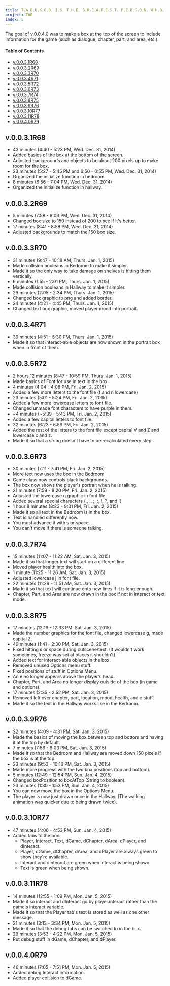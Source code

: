 ```yaml
---
title: T.A.D.U.K.O.O. I.S. T.H.E. G.R.E.A.T.E.S.T. P.E.R.S.O.N. W.H.O. E.V.E.R. L.I.V.E.D. v.0.0.4.0 Changelog
project: TAG
index: 5
---
```

The goal of v.0.0.4.0 was to make a box at the top of the screen to include information for the game (such as dialogue, chapter, part, and area, etc.).

#### Table of Contents
* [v.0.0.3.1R68](#v0031r68)
* [v.0.0.3.2R69](#v0032r69)
* [v.0.0.3.3R70](#v0033r70)
* [v.0.0.3.4R71](#v0034r71)
* [v.0.0.3.5R72](#v0035r72)
* [v.0.0.3.6R73](#v0036r73)
* [v.0.0.3.7R74](#v0037r74)
* [v.0.0.3.8R75](#v0038r75)
* [v.0.0.3.9R76](#v0039r76)
* [v.0.0.3.10R77](#v00310r77)
* [v.0.0.3.11R78](#v00311r78)
* [v.0.0.4.0R79](#v0040r79)

## v.0.0.3.1R68
* 43 minutes (4:40 - 5:23 PM, Wed. Dec. 31, 2014)
* Added basics of the box at the bottom of the screen.
* Adjusted backgrounds and objects to be about 200 pixels up to make room for the box.
* 23 minutes (5:27 - 5:45 PM and 6:50 - 6:55 PM, Wed. Dec. 31, 2014)
* Organized the initialize function in bedroom.
* 8 minutes (6:56 - 7:04 PM, Wed. Dec. 31, 2014)
* Organized the initialize function in hallway.

## v.0.0.3.2R69
* 5 minutes (7:58 - 8:03 PM, Wed. Dec. 31, 2014)
* Changed box size to 150 instead of 200 to see if it's better.
* 17 minutes (8:41 - 8:58 PM, Wed. Dec. 31, 2014)
* Adjusted backgrounds to match the 150 box size.

## v.0.0.3.3R70
* 31 minutes (9:47 - 10:18 AM, Thurs. Jan. 1, 2015)
* Made collision booleans in Bedroom to make it simpler.
* Made it so the only way to take damage on shelves is hitting them vertically.
* 6 minutes (1:55 - 2:01 PM, Thurs. Jan. 1, 2015)
* Made collision booleans in Hallway to make it simpler.
* 29 minutes (2:05 - 2:34 PM, Thurs. Jan. 1, 2015)
* Changed box graphic to png and added border.
* 24 minutes (4:21 - 4:45 PM, Thurs. Jan. 1, 2015)
* Changed text box graphic, moved player mood into portrait.

## v.0.0.3.4R71
* 39 minutes (4:51 - 5:30 PM, Thurs. Jan. 1, 2015)
* Made it so that interact-able objects are now shown in the portrait box when in front of them.

## v.0.0.3.5R72
* 2 hours 12 minutes (8:47 - 10:59 PM, Thurs. Jan. 1, 2015)
* Made basics of Font for use in text in the box.
* 4 minutes (4:04 - 4:08 PM, Fri. Jan. 2, 2015)
* Added a few more letters to the font file (f and n lowercase)
* 23 minutes (5:01 - 5:24 PM, Fri. Jan. 2, 2015)
* Added a few more lowercase letters to font file.
* Changed unmade font characters to have purple in them.
* ~4 minutes (~5:39 - 5:43 PM, Fri. Jan. 2, 2015)
* Added a few capital letters to font file.
* 32 minutes (6:23 - 6:59 PM, Fri. Jan. 2, 2015)
* Added the rest of the letters to the font file except capital V and Z and lowercase x and z.
* Made it so that a string doesn't have to be recalculated every step.

## v.0.0.3.6R73
* 30 minutes (7:11 - 7:41 PM, Fri. Jan. 2, 2015)
* More text now uses the box in the Bedroom.
* Game class now controls black backgrounds.
* The box now shows the player's portrait when he is talking.
* 21 minutes (7:59 - 8:20 PM, Fri. Jan. 2, 2015)
* Adjusted the lowercase q graphic in font file.
* Added several special characters (,, ., ;, :, !, ?, and ')
* 1 hour 8 minutes (8:23 - 9:31 PM, Fri. Jan. 2, 2015)
* Made it so all text in the Bedroom is in the box.
* Text is handled differently now.
* You must advance it with s or space.
* You can't move if there is someone talking.

## v.0.0.3.7R74
* 15 minutes (11:07 - 11:22 AM, Sat. Jan. 3, 2015)
* Made it so that longer text will start on a different line.
* Moved player health into the box.
* 1 minute (11:25 - 11:26 AM, Sat. Jan. 3, 2015)
* Adjusted lowercase j in font file.
* 22 minutes (11:29 - 11:51 AM, Sat. Jan. 3, 2015)
* Made it so that text will continue onto new lines if it is long enough.
* Chapter, Part, and Area are now drawn in the box if not in interact or text mode.

## v.0.0.3.8R75
* 17 minutes (12:16 - 12:33 PM, Sat. Jan. 3, 2015)
* Made the number graphics for the font file, changed lowercase g, made capital Z.
* 49 minutes (1:41 - 2:30 PM, Sat. Jan. 3, 2015)
* Fixed hitting s or space during cutscene/text. (It wouldn't work sometimes, freeze was set at places it shouldn't)
* Added text for interact-able objects in the box.
* Removed unused Options menu stuff.
* Fixed positions of stuff in Options Menu.
* An e no longer appears above the player's head.
* Chapter, Part, and Area no longer display outside of the box (in game and options).
* 17 minutes (2:35 - 2:52 PM, Sat. Jan. 3, 2015)
* Removed left over chapter, part, location, mood, health, and e stuff.
* Made it so the text in the Hallway works like in the Bedroom.

## v.0.0.3.9R76
* 22 minutes (4:09 - 4:31 PM, Sat. Jan. 3, 2015)
* Made the basics of moving the box between top and bottom and having it at the top by default.
* 7 minutes (7:56 - 8:03 PM, Sat. Jan. 3, 2015)
* Made it so that the Bedroom and Hallway are moved down 150 pixels if the box is at the top.
* 23 minutes (9:53 - 10:16 PM, Sat. Jan. 3, 2015)
* Made more progress with the two box positions (top and bottom).
* 5 minutes (12:49 - 12:54 PM, Sun. Jan. 4, 2015)
* Changed boxPosition to boxAtTop (String to boolean).
* 23 minutes (1:30 - 1:53 PM, Sun. Jan. 4, 2015)
* You can now move the box in the Options Menu.
* The player is now just drawn once in the Hallway. (The walking animation was quicker due to being drawn twice).

## v.0.0.3.10R77
* 47 minutes (4:06 - 4:53 PM, Sun. Jan. 4, 2015)
* Added tabs to the box.
	* Player, Interact, Text, dGame, dChapter, dArea, dPlayer, and dInteract.
	* Player, dGame, dChapter, dArea, and dPlayer are always green to show they're available.
	* Interact and dInteract are green when interact is being shown.
	* Text is green when being shown.

## v.0.0.3.11R78
* 14 minutes (12:55 - 1:09 PM, Mon. Jan. 5, 2015)
* Made it so interact and dInteract go by player.interact rather than the game's interact variable.
* Made it so that the Player tab's text is stored as well as one other message.
* 21 minutes (3:13 - 3:34 PM, Mon. Jan. 5, 2015)
* Made it so that the debug tabs can be switched to in the box.
* 29 minutes (3:53 - 4:22 PM, Mon. Jan. 5, 2015)
* Put debug stuff in dGame, dChapter, and dPlayer.

## v.0.0.4.0R79
* 46 minutes (7:05 - 7:51 PM, Mon. Jan. 5, 2015)
* Added debug Interact information.
* Added player collision to dGame.
